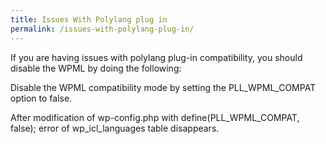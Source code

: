 ```yaml
---
title: Issues With Polylang plug in
permalink: /issues-with-polylang-plug-in/
---
```


If you are having issues with polylang plug-in compatibility, you should disable the WPML by doing the following: 

Disable the WPML compatibility mode by setting the PLL_WPML_COMPAT option to false.

After modification of wp-config.php with define(PLL_WPML_COMPAT, false); error of wp_icl_languages ​​table disappears.